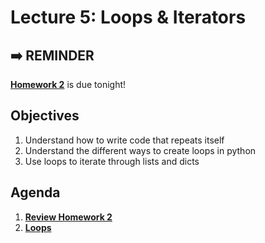<!---
{"next":"Lectures_class2/Lecture6.md","title":"Loops & Iterators - 9/11"}
-->

# Lecture 5: Loops & Iterators

## ➡️ REMINDER
**[Homework 2](../Homework/hwk2.md)** is due tonight!

## Objectives

1. Understand how to write code that repeats itself
2. Understand the different ways to create loops in python
3. Use loops to iterate through lists and dicts

## Agenda

1. **[Review Homework 2](../Homework/hwk2.md)**
2. **[Loops](../Topics/nb/loops.ipynb)**